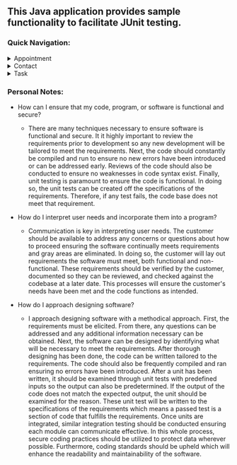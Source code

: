 ## This Java application provides sample functionality to facilitate JUnit testing.

### Quick Navigation:
<details>
<summary>Appointment</summary>
  
[Appointment Code](https://github.com/CHenshaw010/J-Unit-Testing/blob/main/AppointmentService/Appointment.java)

[Appointment JUnit Tests](https://github.com/CHenshaw010/J-Unit-Testing/blob/main/AppointmentService/AppointmentTest.java)

[AppointmentService](https://github.com/CHenshaw010/J-Unit-Testing/blob/main/AppointmentService/AppointmentService.java)

[AppointmentService JUnit Tests](https://github.com/CHenshaw010/J-Unit-Testing/blob/main/AppointmentService/AppointmentServiceTest.java)
</details>

<details>
<summary>Contact</summary>
  
[Contact Code](https://github.com/CHenshaw010/J-Unit-Testing/blob/main/ContactService/Contact.java)

[Contact JUnit Tests](https://github.com/CHenshaw010/J-Unit-Testing/blob/main/ContactService/ContactTest.java)

[ContactService](https://github.com/CHenshaw010/J-Unit-Testing/blob/main/ContactService/ContactService.java)

[ContactService JUnit Tests](https://github.com/CHenshaw010/J-Unit-Testing/blob/main/ContactService/ContactServiceTest.java)
</details>

<details>
<summary>Task</summary>
  
[Task Code](https://github.com/CHenshaw010/J-Unit-Testing/blob/main/TaskService/Task.java)

[Task JUnit Tests](https://github.com/CHenshaw010/J-Unit-Testing/blob/main/TaskService/TaskTest.java)

[TaskService](https://github.com/CHenshaw010/J-Unit-Testing/blob/main/TaskService/TaskService.java)

[TaskService JUnit Tests](https://github.com/CHenshaw010/J-Unit-Testing/blob/main/TaskService/TaskServiceTest.java)
</details>

### Personal Notes:
- How can I ensure that my code, program, or software is functional and secure?
  - There are many techniques necessary to ensure software is functional and secure. It it highly important to review the requirements prior to development so any new development will be tailored to meet the requirements. Next, the code should constantly be compiled and run to ensure no new errors have been introduced or can be addressed early. Reviews of the code should also be conducted to ensure no weaknesses in code syntax exist. Finally, unit testing is paramount to ensure the code is functional. In doing so, the unit tests can be created off the specifications of the requirements. Therefore, if any test fails, the code base does not meet that requirement.

- How do I interpret user needs and incorporate them into a program?
  - Communication is key in interpreting user needs. The customer should be available to address any concerns or questions about how to proceed ensuring the software continually meets requirements and gray areas are eliminated. In doing so, the customer will lay out requirements the software must meet, both functional and non-functional. These requirements should be verified by the customer, documented so they can be reviewed, and checked against the codebase at a later date. This processes will ensure the customer's needs have been met and the code functions as intended.

- How do I approach designing software?
  - I approach designing software with a methodical approach. First, the requirements must be elicited. From there, any questions can be addressed and any additional information necessary can be obtained. Next, the software can be designed by identifying what will be necessary to meet the requirements. After thorough designing has been done, the code can be written tailored to the requirements. The code should also be frequently compiled and ran ensuring no errors have been introduced. After a unit has been written, it should be examined through unit tests with predefined inputs so the output can also be predetermined. If the output of the code does not match the expected output, the unit should be examined for the reason. These unit test will be written to the specifications of the requirements which means a passed test is a section of code that fulfills the requirements. Once units are integrated, similar integration testing should be conducted ensuring each module can communicate effective. In this whole process, secure coding practices should be utilized to protect data wherever possible. Furthermore, coding standards should be upheld which will enhance the readability and maintainability of the software.

